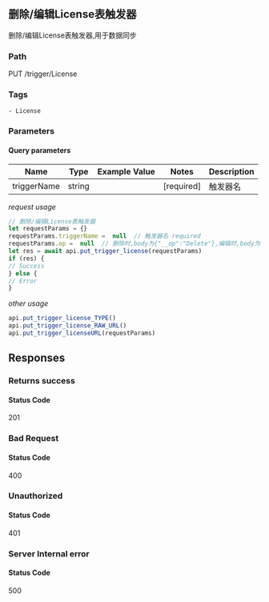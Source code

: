 ## 删除/编辑License表触发器

删除/编辑License表触发器,用于数据同步
### Path
PUT /trigger/License

### Tags
    - License
### Parameters

#### Query parameters

| Name | Type | Example Value | Notes | Description |
| ---- | ---- | ------------- | -------- | ----------- |
| triggerName | string |  |  [required]  | 触发器名 |

*request usage*
```javascript
// 删除/编辑License表触发器
let requestParams = {}
requestParams.triggerName =  null  // 触发器名 required
requestParams.op =  null  // 删除时,body为{"__op":"Delete"},编辑时,body为{"url":"http://example.com/trigger"} required
let res = await api.put_trigger_license(requestParams)
if (res) {
// Success
} else {
// Error
}
```
*other usage*
```javascript
api.put_trigger_license_TYPE()
api.put_trigger_license_RAW_URL()
api.put_trigger_licenseURL(requestParams)
```

## Responses
### Returns success

#### Status Code
201



### Bad Request

#### Status Code
400



### Unauthorized

#### Status Code
401



### Server Internal error

#### Status Code
500



